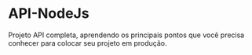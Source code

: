 # API-NodeJs
Projeto API completa, aprendendo os principais pontos que você precisa conhecer para colocar seu projeto em produção.
